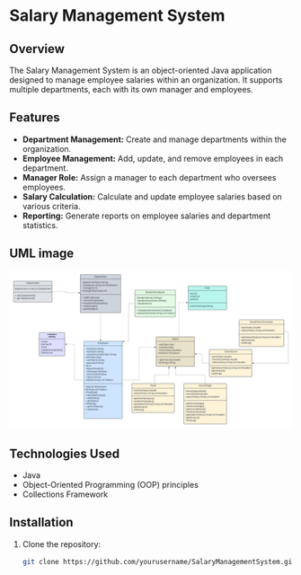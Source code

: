 # Salary Management System

## Overview
The Salary Management System is an object-oriented Java application designed to manage employee salaries within an organization. It supports multiple departments, each with its own manager and employees.

## Features
- **Department Management:** Create and manage departments within the organization.
- **Employee Management:** Add, update, and remove employees in each department.
- **Manager Role:** Assign a manager to each department who oversees employees.
- **Salary Calculation:** Calculate and update employee salaries based on various criteria.
- **Reporting:** Generate reports on employee salaries and department statistics.

## UML image
![UML Graph](/src/uml.jpeg)

## Technologies Used
- Java
- Object-Oriented Programming (OOP) principles
- Collections Framework

## Installation
1. Clone the repository:
   ```bash
   git clone https://github.com/yourusername/SalaryManagementSystem.git
